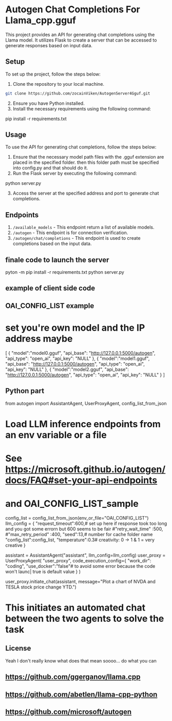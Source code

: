 # Autogen Chat Completions For Llama_cpp.gguf

This project provides an API for generating chat completions using the Llama model. It utilizes Flask to create a server that can be accessed to generate responses based on input data.

## Setup

To set up the project, follow the steps below:

1. Clone the repository to your local machine.

```bash
git clone https://github.com/zocainViken/AutogenServer4Gguf.git
```

2. Ensure you have Python installed.
3. Install the necessary requirements using the following command:


pip install -r requirements.txt



## Usage

To use the API for generating chat completions, follow the steps below:

1. Ensure that the necessary model path files with the .gguf extension are placed in the specified folder.
then this folder path must be specified into config.py and that should do it.
2. Run the Flask server by executing the following command:


python server.py



3. Access the server at the specified address and port to generate chat completions.

## Endpoints

1. `/available_models` - This endpoint return a list of available models.
2. `/autogen` - This endpoint is for connection verification.
3. `/autogen/chat/completions` - This endpoint is used to create completions based on the input data.


## finale code to launch the server

pyton -m pip install -r requirements.txt
python server.py

## example of client side code

## OAI_CONFIG_LIST example
# set you're own model and the IP address maybe
[
    {
        "model":"model0.gguf",
        "api_base": "http://127.0.0.1:5000/autogen",
        "api_type": "open_ai",
        "api_key": "NULL"
    },
    {
        "model":"model1.gguf",
        "api_base": "http://127.0.0.1:5000/autogen",
        "api_type": "open_ai",
        "api_key": "NULL"
    },
    {
        "model":"model2.gguf",
        "api_base": "http://127.0.0.1:5000/autogen",
        "api_type": "open_ai",
        "api_key": "NULL"
    }
]



## Python part 

from autogen import AssistantAgent, UserProxyAgent, config_list_from_json

# Load LLM inference endpoints from an env variable or a file
# See https://microsoft.github.io/autogen/docs/FAQ#set-your-api-endpoints
# and OAI_CONFIG_LIST_sample

config_list = config_list_from_json(env_or_file="OAI_CONFIG_LIST")
llm_config = {
    "request_timeout":600,# set up here if response took too long and you got some errorn but 600 seems to be fair
    #"retry_wait_time" :500,
    #"max_retry_period" :400,
    "seed":13,# number for cache folder name
    "config_list":config_list,
    "temperature":0.3# creativity: 0 -> 1 & 1 = very creative 
}


assistant = AssistantAgent("assistant", llm_config=llm_config)
user_proxy = UserProxyAgent(
                            "user_proxy",
                            code_execution_config={
                                                "work_dir": "coding",
                                                "use_docker":"false"# to avoid some error because the code won't launc| true is default value
                                                }
                           )


user_proxy.initiate_chat(assistant, message="Plot a chart of NVDA and TESLA stock price change YTD.")
# This initiates an automated chat between the two agents to solve the task


## License

Yeah I don't really know what does that mean soooo...
do what you can




## https://github.com/ggerganov/llama.cpp
## https://github.com/abetlen/llama-cpp-python
## https://github.com/microsoft/autogen
